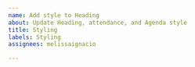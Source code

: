 ```yaml
---
name: Add style to Heading
about: Update Heading, attendance, and Agenda style
title: Styling
labels: Styling
assignees: melissaignacio

---
```



